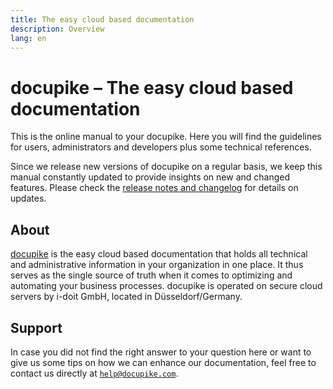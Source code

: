 ```yaml
---
title: The easy cloud based documentation
description: Overview
lang: en
---
```


# docupike – The easy cloud based documentation

This is the online manual to your docupike.
Here you will find the guidelines for users, administrators and developers plus some technical references.

Since we release new versions of docupike on a regular basis, we keep this manual constantly updated to provide insights on new and changed features.
Please check the [release notes and changelog](ref/version-history.md) for details on updates.

## About

[docupike](https://docupike.com/) is the easy cloud based documentation that holds all technical and administrative information in your organization in one place.
It thus serves as the single source of truth when it comes to optimizing and automating your business processes.
docupike is operated on secure cloud servers by i-doit GmbH, located in Düsseldorf/Germany.

## Support

In case you did not find the right answer to your question here or want to give us some tips on how we can enhance our documentation, feel free to contact us directly at [`help@docupike.com`](mailto:help@docupike.com).
